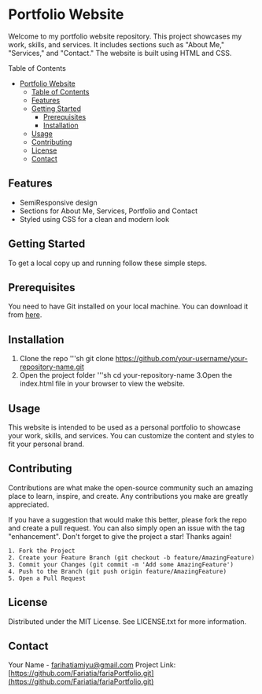 # Portfolio Website

Welcome to my portfolio website repository. This project showcases my work, skills, and services. It includes sections such as "About Me," "Services," and "Contact." The website is built using HTML and CSS.

Table of Contents

- [Portfolio Website](#portfolio-website)
  - [Table of Contents](#table-of-contents)
  - [Features](#features)
  - [Getting Started](#getting-started)
    - [Prerequisites](#prerequisites)
    - [Installation](#installation)
  - [Usage](#usage)
  - [Contributing](#contributing)
  - [License](#license)
  - [Contact](#contact)

## Features

- SemiResponsive design
- Sections for About Me, Services, Portfolio and Contact
- Styled using CSS for a clean and modern look

## Getting Started

To get a local copy up and running follow these simple steps.

## Prerequisites

You need to have Git installed on your local machine. You can download it from [here](https://git-scm.com/downloads).

## Installation

1. Clone the repo
  '''sh git clone https://github.com/your-username/your-repository-name.git
2. Open the project folder
    '''sh cd your-repository-name
3.Open the index.html file in your browser to view the website.

## Usage

This website is intended to be used as a personal portfolio to showcase your work, skills, and services. You can customize the content and styles to fit your personal brand.

## Contributing

Contributions are what make the open-source community such an amazing place to learn, inspire, and create. Any contributions you make are greatly appreciated.

If you have a suggestion that would make this better, please fork the repo and create a pull request. You can also simply open an issue with the tag "enhancement".
Don't forget to give the project a star! Thanks again!

    1. Fork the Project
    2. Create your Feature Branch (git checkout -b feature/AmazingFeature)
    3. Commit your Changes (git commit -m 'Add some AmazingFeature')
    4. Push to the Branch (git push origin feature/AmazingFeature)
    5. Open a Pull Request
    
## License

Distributed under the MIT License. See LICENSE.txt for more information.

## Contact
Your Name - farihatiamiyu@gmail.com
Project Link: [https://github.com/Fariatia/fariaPortfolio.git](https://github.com/Fariatia/fariaPortfolio.git)
    
